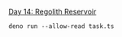 [Day 14: Regolith Reservoir](https://adventofcode.com/2022/day/14 "Day 14: Regolith Reservoir")

```shell
deno run --allow-read task.ts
```
